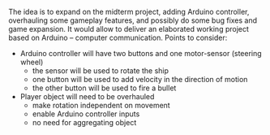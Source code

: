 The idea is to expand on the midterm project, adding Arduino controller, overhauling some gameplay features, and possibly do some bug fixes and game expansion. It would allow to deliver an elaborated working project based on Arduino – computer communication.
Points to consider:
- Arduino controller will have two buttons and one motor-sensor (steering wheel)
	- the sensor will be used to rotate the ship
	- one button will be used to add velocity in the direction of motion
	- the other button will be used to fire a bullet
- Player object will need to be overhauled
	- make rotation independent on movement
	- enable Arduino controller inputs
	- no need for aggregating object
